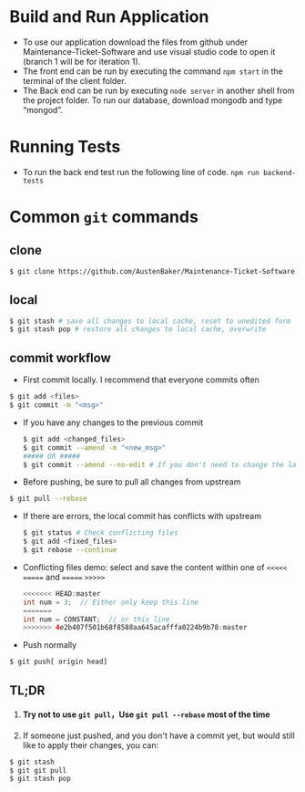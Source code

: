 # Build and Run Application
- To use our application download the files from github under Maintenance-Ticket-Software and use visual studio code to open it (branch 1 will be for iteration 1). 
- The front end can be run by executing the command `npm start` in the terminal of the client folder.
- The Back end can be run by executing `node server` in another shell from the project folder. To run our database, download mongodb and type “mongod”.

# Running Tests
- To run the back end test run the following line of code.
`npm run backend-tests`

# Common `git` commands

## clone
```sh
$ git clone https://github.com/AustenBaker/Maintenance-Ticket-Software.git
```

## local
```sh
$ git stash # save all changes to local cache, reset to unedited form
$ git stash pop # restore all changes to local cache, overwrite
```

## commit workflow

* First commit locally. I recommend that everyone commits often
```sh
$ git add <files>
$ git commit -m "<msg>"
```
  - If you have any changes to the previous commit
     ```sh
     $ git add <changed_files>
     $ git commit --amend -m "<new_msg>"
     ##### OR #####
     $ git commit --amend --no-edit # If you don't need to change the last commit message
     ```


 * Before pushing, be sure to pull all changes from upstream
 ```sh
 $ git pull --rebase
 ```
  - If there are errors, the local commit has conflicts with upstream
    ```sh
    $ git status # Check conflicting files
    $ git add <fixed_files>
    $ git rebase --continue
    ```

  - Conflicting files demo: select and save the content within one of `<<<<<` `=====` and `=====` `>>>>>`
    ```java
    <<<<<<< HEAD:master
    int num = 3;  // Either only keep this line
    =======
    int num = CONSTANT;  // or this line
    >>>>>>> 4e2b407f501b68f8588aa645acafffa0224b9b78:master
    ```

* Push normally
```sh
$ git push[ origin head]
```

## TL;DR
1. #### **Try not to use `git pull`，Use `git pull --rebase` most of the time**
1. If someone just pushed, and you don't have a commit yet, but would still like to apply their changes, you can:
```sh
$ git stash
$ git git pull
$ git stash pop
```
